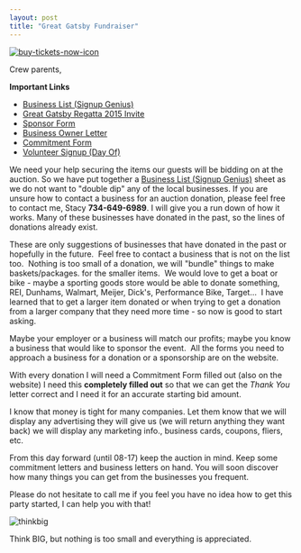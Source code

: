 ```yaml
---
layout: post  
title: "Great Gatsby Fundraiser"
---
```


[![buy-tickets-now-icon](http://i.imgur.com/aGeFHe2.png)](https://www.payschools.com/cat.asp?id=C740BA23A6504DACBD07791491B63467 "noborder")

Crew parents,


**Important Links**

- [Business List (Signup Genius)](http://www.signupgenius.com/go/20f0a4dafab2ba2f49-donor)
- [Great Gatsby Regatta 2015 Invite](http://salinecrew.org/assets/forms/2015-gatsby-invite.pdf)
- [Sponsor Form](http://salinecrew.org/assets/forms/2015-gatsby-sponsor-form.pdf)
- [Business Owner Letter](http://salinecrew.org/assets/forms/2015-gatsby-business-owner-letter.pdf)
- [Commitment Form](http://salinecrew.org/assets/forms/2015-gatsby-commitment-form.pdf)
- [Volunteer Signup (Day Of)](http://www.signupgenius.com/go/20f0a4dafab2ba2f49-gatsby)

We need your help securing the items our guests will be bidding on at the
auction. So we have put together a [Business List (Signup
Genius)](http://www.signupgenius.com/go/20f0a4dafab2ba2f49-donor) sheet as we do
not want to "double dip" any of the local businesses. If you are unsure how to
contact a business for an auction donation, please feel free to contact me,
Stacy **734-649-6989**. I will give you a run down of how it works. Many of
these businesses have donated in the past, so the lines of donations already
exist.

These are only suggestions of businesses that have donated in the past or
hopefully in the future.  Feel free to contact a business that is not on the
list too.  Nothing is too small of a donation, we will "bundle" things to make
baskets/packages. for the smaller items.  We would love to get a boat or bike -
maybe a sporting goods store would be able to donate something, REI, Dunhams,
Walmart, Meijer, Dick's, Performance Bike, Target...  I have learned that to get
a larger item donated or when trying to get a donation from a larger company
that they need more time - so now is good to start asking. 

Maybe your employer or a business will match our profits; maybe you know a
business that would like to sponsor the event.  All the forms you need to
approach a business for a donation or a sponsorship are on the website. 

With every donation I will need a Commitment Form filled out (also on the
website) I need this **completely filled out** so that we can get the *Thank
You* letter correct and I need it for an accurate starting bid amount.

I know that money is tight for many companies. Let them know that we will
display any advertising they will give us (we will return anything they want
back) we will display any marketing info., business cards, coupons, fliers, etc.

From this day forward (until 08-17) keep the auction in mind. Keep some
commitment letters and business letters on hand. You will soon discover how many
things you can get from the businesses you frequent.

Please do not hesitate to call me if you feel you have no idea how to get this
party started, I can help you with that!

![thinkbig](http://i.imgur.com/wcp2uLZ.jpg)

Think BIG, but nothing is too small and everything is appreciated.
